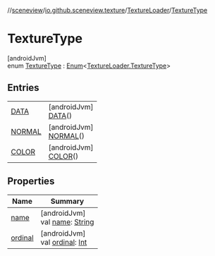 //[sceneview](../../../../index.md)/[io.github.sceneview.texture](../../index.md)/[TextureLoader](../index.md)/[TextureType](index.md)

# TextureType

[androidJvm]\
enum [TextureType](index.md) : [Enum](https://kotlinlang.org/api/latest/jvm/stdlib/kotlin/-enum/index.html)&lt;[TextureLoader.TextureType](index.md)&gt;

## Entries

| | |
|---|---|
| [DATA](-d-a-t-a/index.md) | [androidJvm]<br>[DATA](-d-a-t-a/index.md)() |
| [NORMAL](-n-o-r-m-a-l/index.md) | [androidJvm]<br>[NORMAL](-n-o-r-m-a-l/index.md)() |
| [COLOR](-c-o-l-o-r/index.md) | [androidJvm]<br>[COLOR](-c-o-l-o-r/index.md)() |

## Properties

| Name | Summary |
|---|---|
| [name](-c-o-l-o-r/index.md#-372974862%2FProperties%2F-1571379623) | [androidJvm]<br>val [name](-c-o-l-o-r/index.md#-372974862%2FProperties%2F-1571379623): [String](https://kotlinlang.org/api/latest/jvm/stdlib/kotlin/-string/index.html) |
| [ordinal](-c-o-l-o-r/index.md#-739389684%2FProperties%2F-1571379623) | [androidJvm]<br>val [ordinal](-c-o-l-o-r/index.md#-739389684%2FProperties%2F-1571379623): [Int](https://kotlinlang.org/api/latest/jvm/stdlib/kotlin/-int/index.html) |
